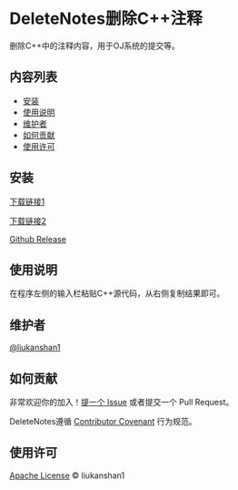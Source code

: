 # DeleteNotes删除C++注释

删除C++中的注释内容，用于OJ系统的提交等。

## 内容列表

- [安装](#安装)
- [使用说明](#使用说明)
- [维护者](#维护者)
- [如何贡献](#如何贡献)
- [使用许可](#使用许可)

## 安装

[下载链接1](https://arocyx-my.sharepoint.com/:u:/g/personal/lks_arocyx_onmicrosoft_com/EQF_4P06ZqtNiRB3D-UAda4BiM8AnU7M99p5Ax4iG_V2UQ?e=ymN6yI)

[下载链接2](http://share.liukanshan.top/%E7%9C%8B%E5%B1%B1%E7%9A%84%E7%BD%91%E7%9B%98/Release/DeleteNotes/release.exe)

[Github Release](https://github.com/liukanshan1/DeleteNotes/releases)

## 使用说明

在程序左侧的输入栏粘贴C++源代码，从右侧复制结果即可。

## 维护者

[@liukanshan1](https://github.com/liukanshan1)

## 如何贡献

非常欢迎你的加入！[提一个 Issue](https://github.com/liukanshan1/DeleteNotes/issues) 或者提交一个 Pull Request。


DeleteNotes遵循 [Contributor Covenant](http://contributor-covenant.org/version/1/3/0/) 行为规范。


## 使用许可

[ Apache License](LICENSE) © liukanshan1
